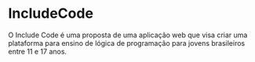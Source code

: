 # IncludeCode
O Include Code é uma proposta de uma aplicação web que visa criar uma plataforma para ensino de lógica de programação para jovens brasileiros entre 11 e 17 anos.
